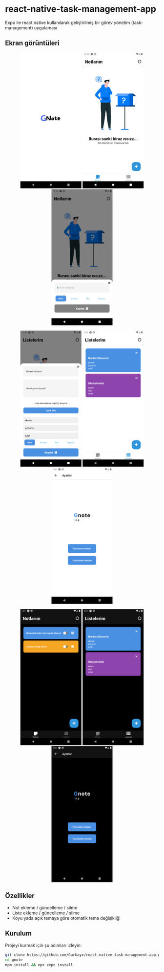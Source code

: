# react-native-task-management-app
Expo ile react native kullanılarak geliştirilmiş bir görev yönetim (task-management) uygulaması

## Ekran görüntüleri

<p align="center">
  <img src="https://github.com/Gurkayx/react-native-task-management-app/blob/main/screenshots/ss1.png" alt="ss1" width="200"/>
  <img src="https://github.com/Gurkayx/react-native-task-management-app/blob/main/screenshots/ss2.png" alt="ss2" width="200"/>
  <img src="https://github.com/Gurkayx/react-native-task-management-app/blob/main/screenshots/ss3.png" alt="ss3" width="200"/>
</p>
<p align="center">
  <img src="https://github.com/Gurkayx/react-native-task-management-app/blob/main/screenshots/ss4.png" alt="ss4" width="200"/>
  <img src="https://github.com/Gurkayx/react-native-task-management-app/blob/main/screenshots/ss5.png" alt="ss5" width="200"/>
  <img src="https://github.com/Gurkayx/react-native-task-management-app/blob/main/screenshots/ss6.png" alt="ss6" width="200"/>
</p>
<p align="center">
  <img src="https://github.com/Gurkayx/react-native-task-management-app/blob/main/screenshots/ss7.png" alt="ss7" width="200"/>
  <img src="https://github.com/Gurkayx/react-native-task-management-app/blob/main/screenshots/ss8.png" alt="ss8" width="200"/>
  <img src="https://github.com/Gurkayx/react-native-task-management-app/blob/main/screenshots/ss9.png" alt="ss9" width="200"/>
</p>

## Özellikler
- Not ekleme / güncelleme / silme
- Liste ekleme / güncelleme / silme
- Koyu yada açık temaya göre otomatik tema değişikliği

## Kurulum
Projeyi kurmak için şu adımları izleyin:
```bash
git clone https://github.com/Gurkayx/react-native-task-management-app.git gnote
cd gnote
npm install && npx expo install
